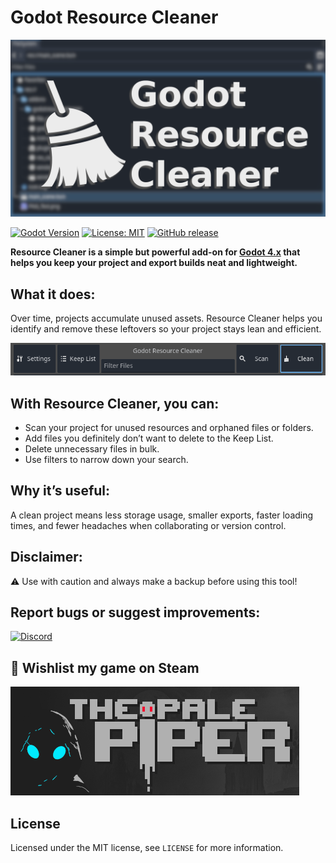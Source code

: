 # Godot Resource Cleaner

![Godot Resource Cleaner](images/header.png)

[![Godot Version](https://img.shields.io/badge/Godot-4.x-blue?style=for-the-badge&logo=godot-engine)](https://godotengine.org/)
[![License: MIT](https://img.shields.io/badge/License-MIT-green.svg?style=for-the-badge)](LICENSE)
[![GitHub release](https://img.shields.io/github/v/release/YOUR_GITHUB_USERNAME/GodotResourceCleaner?style=for-the-badge)](https://github.com/YOUR_GITHUB_USERNAME/GodotResourceCleaner/releases)

**Resource Cleaner is a simple but powerful add-on for [Godot 4.x](https://godotengine.org/) that helps you keep your project and export builds neat and lightweight.**

## What it does:
Over time, projects accumulate unused assets. Resource Cleaner helps you identify and remove these leftovers so your project stays lean and efficient.

![Screenshot](images/screen.png)

## With Resource Cleaner, you can:

- Scan your project for unused resources and orphaned files or folders.
- Add files you definitely don’t want to delete to the Keep List.
- Delete unnecessary files in bulk.
- Use filters to narrow down your search.

## Why it’s useful:

A clean project means less storage usage, smaller exports, faster loading times, and fewer headaches when collaborating or version control.

## Disclaimer:

⚠️ Use with caution and always make a backup before using this tool!

## Report bugs or suggest improvements:
[![Discord](https://img.shields.io/discord/705291584563839086?style=for-the-badge&logo=discord&label=Discord)](https://discord.com/invite/tbv9zUyPpQ)

## 💖 Wishlist my game on Steam
[![The Pale Piper](images/tpp.png)](https://store.steampowered.com/app/2925120/The_Pale_Piper/)

## License
Licensed under the MIT license, see `LICENSE` for more information.